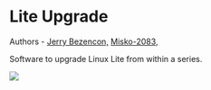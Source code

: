 Lite Upgrade 
=================

Authors - [Jerry Bezencon,](https://github.com/linuxlite/) [Misko-2083,](https://github.com/Misko-2083/)

Software to upgrade Linux Lite from within a series.

![](http://i.imgur.com/p8wxrlQ.png)

